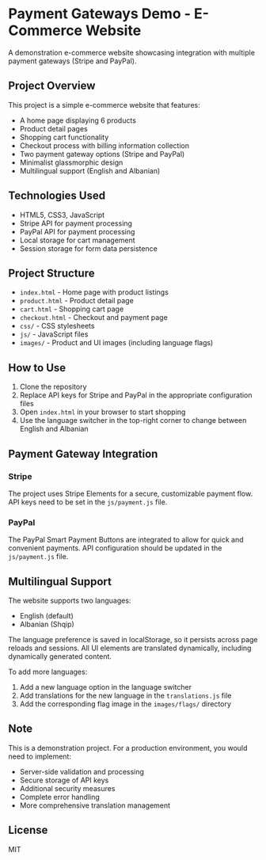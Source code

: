 # Payment Gateways Demo - E-Commerce Website

A demonstration e-commerce website showcasing integration with multiple payment gateways (Stripe and PayPal).

## Project Overview

This project is a simple e-commerce website that features:

- A home page displaying 6 products
- Product detail pages
- Shopping cart functionality
- Checkout process with billing information collection
- Two payment gateway options (Stripe and PayPal)
- Minimalist glassmorphic design
- Multilingual support (English and Albanian)

## Technologies Used

- HTML5, CSS3, JavaScript
- Stripe API for payment processing
- PayPal API for payment processing
- Local storage for cart management
- Session storage for form data persistence

## Project Structure

- `index.html` - Home page with product listings
- `product.html` - Product detail page
- `cart.html` - Shopping cart page
- `checkout.html` - Checkout and payment page
- `css/` - CSS stylesheets
- `js/` - JavaScript files
- `images/` - Product and UI images (including language flags)

## How to Use

1. Clone the repository
2. Replace API keys for Stripe and PayPal in the appropriate configuration files
3. Open `index.html` in your browser to start shopping
4. Use the language switcher in the top-right corner to change between English and Albanian

## Payment Gateway Integration

### Stripe

The project uses Stripe Elements for a secure, customizable payment flow. API keys need to be set in the `js/payment.js` file.

### PayPal

The PayPal Smart Payment Buttons are integrated to allow for quick and convenient payments. API configuration should be updated in the `js/payment.js` file.

## Multilingual Support

The website supports two languages:

- English (default)
- Albanian (Shqip)

The language preference is saved in localStorage, so it persists across page reloads and sessions. All UI elements are translated dynamically, including dynamically generated content.

To add more languages:

1. Add a new language option in the language switcher
2. Add translations for the new language in the `translations.js` file
3. Add the corresponding flag image in the `images/flags/` directory

## Note

This is a demonstration project. For a production environment, you would need to implement:

- Server-side validation and processing
- Secure storage of API keys
- Additional security measures
- Complete error handling
- More comprehensive translation management

## License

MIT
